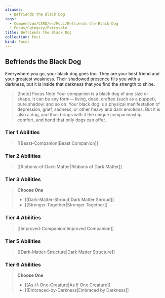 ```yaml
---
aliases:
  - Befriends the Black Dog
tags:
  - Compendium/CSRD/en/Foci/Befriends-the-Black-Dog
  - Focus/Category/Fairytale
title: Befriends the Black Dog
collection: Foci
kind: Focus
---
```

## Befriends the Black Dog
Everywhere you go, your black dog goes too. They are your best friend and your greatest weakness. Their shadowed presence fills you with a darkness, but it is inside that darkness that you find the strength to shine.

>[!note] Focus Note
>Your companion is a black dog of any size or shape. It can be any form— living, dead, crafted (such as a puppet), pure shadow, and so on. Your black dog is a physical manifestation of depression, grief, sadness, or other heavy and dark emotions. But it is also a dog, and thus brings with it the unique companionship, comfort, and bond that only dogs can offer.

### Tier 1 Abilities  
> [[Beast-Companion|Beast Companion]]  

### Tier 2 Abilities  
> [[Ribbons-of-Dark-Matter|Ribbons of Dark Matter]]  


### Tier 3 Abilities  
> **Choose One**  
>- [[Dark-Matter-Shroud|Dark Matter Shroud]]  
>- [[Stronger-Together|Stronger Together]]  


### Tier 4 Abilities  
> [[Improved-Companion|Improved Companion]]  


### Tier 5 Abilities  
> [[Dark-Matter-Structure|Dark Matter Structure]]  


### Tier 6 Abilities  
> **Choose One**  
>- [[As-If-One-Creature|As If One Creature]]  
>- [[Embraced-by-Darkness|Embraced by Darkness]]
